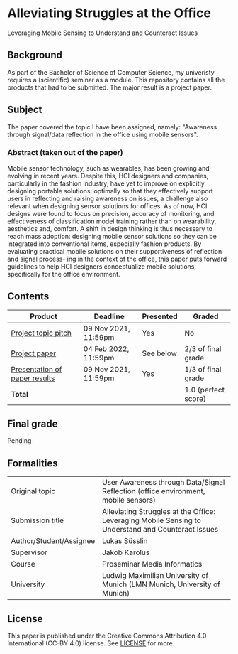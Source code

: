 # Alleviating Struggles at the Office
Leveraging Mobile Sensing to Understand and Counteract Issues

## Background
As part of the Bachelor of Science of Computer Science, my univeristy requires a (scientific) seminar as a module. This repository contains all the products that had to be submitted. The major result is a project paper.

## Subject
The paper covered the topic I have been assigned, namely: "Awareness through signal/data reflection in the office using mobile sensors".

### Abstract (taken out of the paper)
Mobile sensor technology, such as wearables, has been growing and evolving in recent years. Despite this, HCI designers and companies, particularly in the fashion industry, have yet to improve on explicitly designing portable solutions; optimally so that they effectively support users in reflecting and raising awareness on issues, a challenge also relevant when designing sensor solutions for offices. As of now, HCI designs were found to focus on precision, accuracy of monitoring, and effectiveness of classification model training rather than on wearability, aesthetics and, comfort. A shift in design thinking is thus necessary to reach mass adoption: designing mobile sensor solutions so they can be integrated into conventional items, especially fashion products. By evaluating practical mobile solutions on their supportiveness of reflection and signal process- ing in the context of the office, this paper puts forward guidelines to help HCI designers conceptualize mobile solutions, specifically for the office environment.

## Contents
|Product|Deadline|Presented|Graded|
|-------|--------|---------|------|
|[Project topic pitch](/Suesslin_User-Awareness-through-Signal-Reflection-Office-Environment-Mobile-Sensors_Spr.pdf)|09 Nov 2021, 11:59pm|Yes|No|
|[Project paper](/Suesslin_Alleviating-Struggles-at-the-Office_Pa.pdf)|04 Feb 2022, 11:59pm|See below|2/3 of final grade|
|[Presentation of paper results](/Suesslin_Alleviating-Struggles-at-the-Office_FPr.pdf)|09 Nov 2021, 11:59pm|Yes|1/3 of final grade|
|**Total**|||1.0 (perfect score)|

## Final grade
Pending

## Formalities 
|||
|-------------|--------|
|Original topic|User Awareness through Data/Signal Reflection (office environment, mobile sensors)|
|Submission title|Alleviating Struggles at the Office: Leveraging Mobile Sensing to Understand and Counteract Issues|
|Author/Student/Assignee|Lukas Süsslin|
|Supervisor|Jakob Karolus|
|Course|Proseminar Media Informatics|
|University| Ludwig Maximilian University of Munich (LMN Munich, University of Munich)|

## License
This paper is published under the Creative Commons Attribution 4.0 International (CC-BY 4.0) license. See [LICENSE](/LICENSE) for more.
